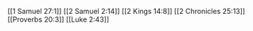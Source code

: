 [[1 Samuel 27:1]]
[[2 Samuel 2:14]]
[[2 Kings 14:8]]
[[2 Chronicles 25:13]]
[[Proverbs 20:3]]
[[Luke 2:43]]
